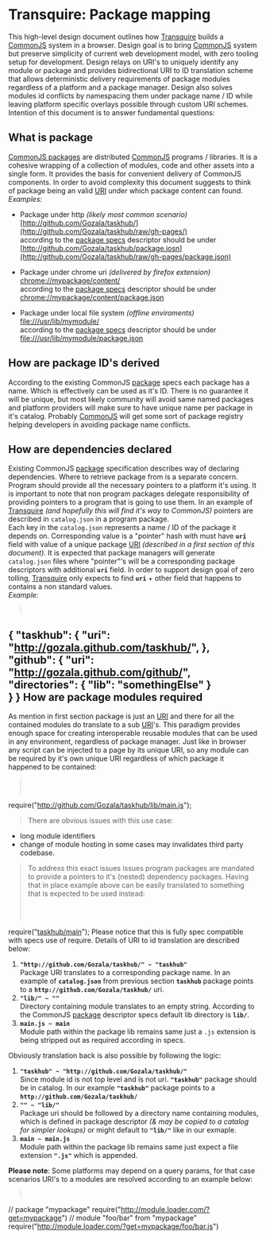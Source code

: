 Transquire: Package mapping
===========================

This high-level design document outlines how [Transquire] builds a [CommonJS] system in a browser. Design goal is to bring [CommonJS] system but preserve simplicity of current web development model, with zero tooling setup for development. Design relays on URI's to uniquely identify any module or package and provides bidirectional URI to ID translation scheme that allows deterministic delivery requirements of package modules regardless of a platform and a package manager. Design also solves modules id conflicts by namespacing them under package name / ID while leaving platform specific overlays possible through custom URI schemes. Intention of this document is to answer fundamental questions:


What is package
---------------
> 
[CommonJS packages](package) are distributed [CommonJS] programs / libraries. It is a cohesive wrapping of a collection of modules, code and other assets into a single form. It provides the basis for convenient delivery of CommonJS components. In order to avoid complexity this document suggests to think of package being an valid [URI] under which package content can found.  
*Examples:*

* Package under http *(likely most common scenario)*  
[http://github.com/Gozala/taskhub/](http://github.com/Gozala/taskhub/raw/gh-pages/)  
according to the [package specs](package) descriptor should be under  
[http://github.com/Gozala/taskhub/package.josn](http://github.com/Gozala/taskhub/raw/gh-pages/package.json)
 
* Package under chrome uri *(delivered by firefox extension)*  
[chrome://mypackage/content/](chrome://mypackage/content/)  
according to the [package specs](package) descriptor should be under  
[chrome://mypackage/content/package.json](chrome://mypackage/content/package.json)

* Package under local file system *(offline enviroments)*     
[file:///usr/lib/mymodule/](file:///usr/lib/mymodule/)  
according to the [package specs](package) descriptor should be under  
[file:///usr/lib/mymodule/package.json](file:///usr/lib/mymodule/package.json)


How are package ID's derived  
----------------------------

> 
According to the existing CommonJS [package] specs each package has a name. Which is effectively can be used as it's ID. There is no guarantee it will be unique, but most likely community will avoid same named packages and platform providers will make sure to have unique name per package in it's catalog. Probably [CommonJS] will get some sort of package registry helping developers in avoiding package name conflicts.


How are dependencies declared
-----------------------------
> 
Existing CommonJS [package] specification describes way of declaring dependencies. Where to retrieve package from is a separate concern. Program should provide all the necessary pointers to a platform it's using. It is important to note that non program packages delegate responsibility of providing pointers to a program that is going to use them. In an example of [Transquire] *(and hopefully this will find it's way to CommonJS)* pointers are described in `catalog.json` in a program package.  
Each key in the `catalog.json` represents a name / ID of the package it depends on. Corresponding value is a "pointer" hash with must have **`uri`** field with value of a unique package [URI] *(described in a first section of this document)*. It is expected that package managers will generate `catalog.json` files where "pointer"'s will be a corresponding package descriptors with additional **`uri`** field. In order to support design goal of zero tolling, [Transquire] only expects to find **`uri`** + other field that happens to contains a non standard values.  
*Example*:
> <pre class="code">
{
    "taskhub": { 
        "uri": "http://gozala.github.com/taskhub/",
    },
    "github": { 
        "uri": "http://gozala.github.com/github/",
        "directories": {
            "lib": "somethingElse"
        }        
    }
}
</code>
How are package modules required
--------------------------------
> 
As mention in first section package is just an [URI] and there for all the contained modules do translate to a sub [URI]'s. This paradigm provides enough space for creating interoperable reusable modules that can be used in any environment, regardless of package manager. Just like in browser any script can be injected to a page by its unique URI, so any module can be required by it's own unique URI regardless of which package it happened to be contained: 
> <pre class="code">  
require("<a href="http://github.com/Gozala/taskhub/blob/gh-pages/lib/taskhub/main.js">http://github.com/Gozala/taskhub/lib/main.js</a>");
</pre>

> There are obvious issues with this use case:  
>
* long module identifiers
* change of module hosting in some cases may invalidates third party codebase.

> To address this exact issues issues program packages are mandated to provide a pointers to it's (nested) dependency packages. Having that in place example above can be easily translated to something that is expected to be used instead: 
> <pre class="code">  
require("<a href="http://github.com/Gozala/taskhub/blob/gh-pages/lib/taskhub/main.js">taskhub/main</a>");
</pre>
Please notice that this is fully spec compatible with specs use of require. Details of URI to id translation are described below:
> 
1. **`"http://github.com/Gozala/taskhub/" ~ "taskhub"`**  
Package URI translates to a corresponding package name. In an example of **`catalog.json`** from previous section **`taskhub`** package points to a **`http://github.com/Gozala/taskhub/`** uri.
2. **`"lib/" ~ ""`**  
Directory containing module translates to an empty string. According to the CommonJS [package] descriptor specs default lib directory is **`lib/`**.
3. **`main.js ~ main`**  
Module path within the package lib remains same just a `.js` extension is being stripped out as required according in specs.   
> 
Obviously translation back is also possible by following the logic:
>
1. **`"taskhub" ~ "http://github.com/Gozala/taskhub/"`**  
Since module id is not top level and is not uri. **`"taskhub"`** package should be in catalog. In our example **`"taskhub"`** package points to a **`http://github.com/Gozala/taskhub/`**
2. **`"" ~ "lib/"`**  
Package uri should be followed by a directory name containing modules, which is defined in package descriptor *(& may be copied to a catalog for simpler lookups)* or might default to **`"lib/"`** like in our exmaple.
3. **`main ~ main.js`**  
Module path within the package lib remains same just expect a file extension **`".js"`** which is appended.   
> 
**Please note**: Some platforms may depend on a query params, for that case scenarios URI's to a modules are resolved according to an example below:

> <pre class="console">
// package "mypackage"
require("http://module.loader.com/?get=mypackage")
// module "foo/bar" from "mypackage"
require("http://module.loader.com/?get=mypackage/foo/bar.js")
</pre>  


[CommonJS]:(http://commonjs.org/)
[Transquire]:(http://github.com/Gozala/require-js)
[package]:(http://wiki.commonjs.org/wiki/Packages)
[URI]:(http://en.wikipedia.org/wiki/Uniform_Resource_Identifier)